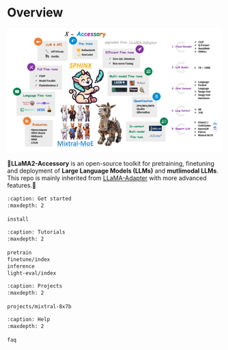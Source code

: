 # Overview

![](./logo.png)

🚀**LLaMA2-Accessory** is an open-source toolkit for pretraining, finetuning and deployment of **Large Language Models (LLMs)** and **mutlimodal LLMs**. This repo is mainly inherited from [LLaMA-Adapter](https://github.com/OpenGVLab/LLaMA-Adapter) with more advanced features.🧠

```{toctree}
:caption: Get started
:maxdepth: 2

install
```

```{toctree}
:caption: Tutorials
:maxdepth: 2

pretrain
finetune/index
inference
light-eval/index
```

```{toctree}
:caption: Projects
:maxdepth: 2

projects/mixtral-8x7b
```

```{toctree}
:caption: Help
:maxdepth: 2

faq
```